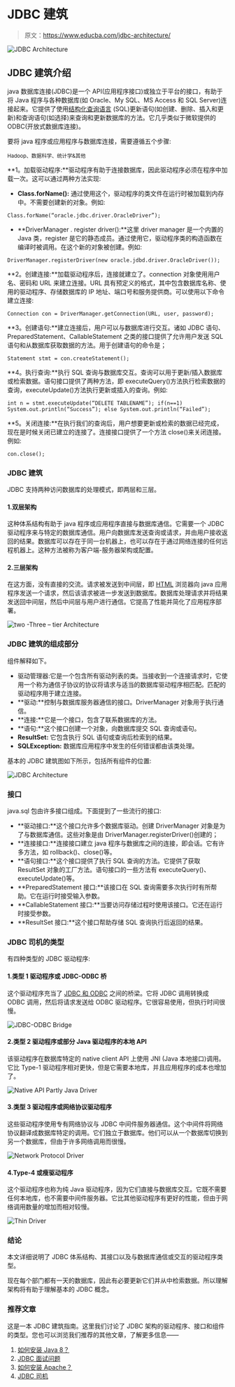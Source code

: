 # JDBC 建筑

> 原文：<https://www.educba.com/jdbc-architecture/>

![JDBC Architecture](img/2ea658f31b2762d8c38197ada09f0b06.png)



## JDBC 建筑介绍

java 数据库连接(JDBC)是一个 API(应用程序接口)或独立于平台的接口，有助于将 Java 程序与各种数据库(如 Oracle、My SQL、MS Access 和 SQL Server)连接起来。它提供了使用[结构化查询语言](https://www.educba.com/what-is-sql/) (SQL)更新语句(如创建、删除、插入和更新)和查询语句(如选择)来查询和更新数据库的方法。它几乎类似于微软提供的 ODBC(开放式数据库连接)。

要将 java 程序或应用程序与数据库连接，需要遵循五个步骤:

<small>Hadoop、数据科学、统计学&其他</small>

**1。加载驱动程序:**驱动程序有助于连接数据库，因此驱动程序必须在程序中加载一次。这可以通过两种方法实现:

*   **Class.forName():** 通过使用这个，驱动程序的类文件在运行时被加载到内存中。不需要创建新的对象。例如:

`Class.forName(“oracle.jdbc.driver.OracleDriver”);`

*   **DriverManager . register driver():**这里 driver manager 是一个内置的 Java 类，register 是它的静态成员。通过使用它，驱动程序类的构造函数在编译时被调用。在这个新的对象被创建。例如:

`DriverManager.registerDriver(new oracle.jdbd.driver.OracleDriver());`

**2。创建连接:**加载驱动程序后，连接就建立了。connection 对象使用用户名、密码和 URL 来建立连接。URL 具有预定义的格式，其中包含数据库名称、使用的驱动程序、存储数据库的 IP 地址、端口号和服务提供商。可以使用以下命令建立连接:

`Connection con = DriverManager.getConnection(URL, user, password);`

**3。创建语句:**建立连接后，用户可以与数据库进行交互。诸如 JDBC 语句、PreparedStatement、CallableStatement 之类的接口提供了允许用户发送 SQL 语句和从数据库获取数据的方法。用于创建语句的命令是；

`Statement stmt = con.createStatement();`

**4。执行查询:**执行 SQL 查询与数据库交互。查询可以用于更新/插入数据库或检索数据。语句接口提供了两种方法，即 executeQuery()方法执行检索数据的查询，executeUpdate()方法执行更新或插入的查询。例如:

`int n = stmt.executeUpdate(“DELETE TABLENAME”);
if(n==1)
System.out.println(“Success”);
else
System.out.println(“Failed”);`

**5。关闭连接:**在执行我们的查询后，用户想要更新或检索的数据已经完成，现在是时候关闭已建立的连接了。连接接口提供了一个方法 close()来关闭连接。例如:

`con.close();`

### JDBC 建筑

JDBC 支持两种访问数据库的处理模式，即两层和三层。

#### 1.双层架构

这种体系结构有助于 java 程序或应用程序直接与数据库通信。它需要一个 JDBC 驱动程序来与特定的数据库通信。用户向数据库发送查询或请求，并由用户接收返回的结果。数据库可以存在于同一台机器上，也可以存在于通过网络连接的任何远程机器上。这种方法被称为客户端-服务器架构或配置。

#### 2.三层架构

在这方面，没有直接的交流。请求被发送到中间层，即 [HTML](https://www.educba.com/what-is-html/) 浏览器向 java 应用程序发送一个请求，然后该请求被进一步发送到数据库。数据库处理请求并将结果发送回中间层，然后中间层与用户进行通信。它提高了性能并简化了应用程序部署。

![two -Three – tier Architecture](img/dd243f9b38e5cef1ca07672e6d20aadb.png)



### JDBC 建筑的组成部分

组件解释如下。

*   驱动管理器:它是一个包含所有驱动列表的类。当接收到一个连接请求时，它使用一个称为通信子协议的协议将请求与适当的数据库驱动程序相匹配。匹配的驱动程序用于建立连接。
*   **驱动:**控制与数据库服务器通信的接口。DriverManager 对象用于执行通信。
*   **连接:**它是一个接口，包含了联系数据库的方法。
*   **语句:**这个接口创建一个对象，向数据库提交 SQL 查询或语句。
*   **ResultSet:** 它包含执行 SQL 语句或查询后检索到的结果。
*   **SQLException:** 数据库应用程序中发生的任何错误都由该类处理。

基本的 JDBC 建筑图如下所示，包括所有组件的位置:

![JDBC Architecture](img/2476fe54c6ad911bc9b3bb7c871a0bed.png)



### 接口

java.sql 包由许多接口组成。下面提到了一些流行的接口:

*   **驱动接口:**这个接口允许多个数据库驱动。创建 DriverManager 对象是为了与数据库通信。这些对象是由 DriverManager.registerDriver()创建的；
*   **连接接口:**连接接口建立 java 程序与数据库之间的连接，即会话。它有许多方法，如 rollback()、close()等。
*   **语句接口:**这个接口提供了执行 SQL 查询的方法。它提供了获取 ResultSet 对象的工厂方法。语句接口的一些方法有 executeQuery()、executeUpdate()等。
*   **PreparedStatement 接口:**该接口在 SQL 查询需要多次执行时有所帮助。它在运行时接受输入参数。
*   **CallableStatement 接口:**当要访问存储过程时使用该接口。它还在运行时接受参数。
*   **ResultSet 接口:**这个接口帮助存储 SQL 查询执行后返回的结果。

### JDBC 司机的类型

有四种类型的 JDBC 驱动程序:

#### 1.类型 1 驱动程序或 JDBC-ODBC 桥

这个驱动程序充当了 [JDBC 和 ODBC](https://www.educba.com/jdbc-vs-odbc/) 之间的桥梁。它将 JDBC 调用转换成 ODBC 调用，然后将请求发送给 ODBC 驱动程序。它很容易使用，但执行时间很慢。

![JDBC-ODBC Bridge](img/6109882593e744055d394b7e96d7e11e.png)



#### 2.类型 2 驱动程序或部分 Java 驱动程序的本地 API

该驱动程序在数据库特定的 native client API 上使用 JNI (Java 本地接口)调用。它比 Type-1 驱动程序相对更快，但是它需要本地库，并且应用程序的成本也增加了。

![Native API Partly Java Driver](img/0ec129fc0713e6521bbd9ba4ee36974d.png)



#### 3.类型 3 驱动程序或网络协议驱动程序

这些驱动程序使用专有网络协议与 JDBC 中间件服务器通信。这个中间件将网络协议翻译成数据库特定的调用。它们独立于数据库。他们可以从一个数据库切换到另一个数据库，但由于许多网络调用而很慢。

![Network Protocol Driver](img/ea0f013af05613bddd0e76896f060e96.png)



#### 4.Type-4 或瘦驱动程序

这个驱动程序也称为纯 Java 驱动程序，因为它们直接与数据库交互。它既不需要任何本地库，也不需要中间件服务器。它比其他驱动程序有更好的性能，但由于网络调用数量的增加而相对较慢。

![Thin Driver](img/8e0d48dfa26d525c69f005d886615d92.png)



### 结论

本文详细说明了 JDBC 体系结构、其接口以及与数据库通信或交互的驱动程序类型。

现在每个部门都有一天的数据库，因此有必要更新它们并从中检索数据。所以理解架构将有助于理解基本的 JDBC 概念。

### 推荐文章

这是一本 JDBC 建筑指南。这里我们讨论了 JDBC 架构的驱动程序、接口和组件的类型。您也可以浏览我们推荐的其他文章，了解更多信息——

1.  [如何安装 Java 8？](https://www.educba.com/install-java-8/)
2.  [JDBC 面试问题](https://www.educba.com/jdbc-interview-questions/)
3.  [如何安装 Apache？](https://www.educba.com/install-apache/)
4.  [JDBC 司机](https://www.educba.com/jdbc-driver/)





